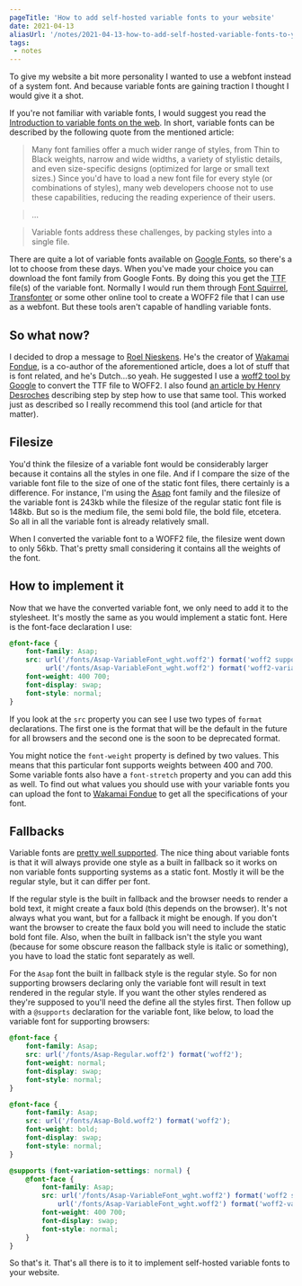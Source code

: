 ```yaml
---
pageTitle: 'How to add self-hosted variable fonts to your website'
date: 2021-04-13
aliasUrl: '/notes/2021-04-13-how-to-add-self-hosted-variable-fonts-to-your-website/'
tags:
 - notes
---
```

To give my website a bit more personality I wanted to use a webfont instead of a system font. And because variable fonts are gaining traction I thought I would give it a shot. 

If you're not familiar with variable fonts, I would suggest you read the [Introduction to variable fonts on the web](https://web.dev/variable-fonts/). In short, variable fonts can be described by the following quote from the mentioned article:

> Many font families offer a much wider range of styles, from Thin to Black weights, narrow and wide widths, a variety of stylistic details, and even size-specific designs (optimized for large or small text sizes.) Since you'd have to load a new font file for every style (or combinations of styles), many web developers choose not to use these capabilities, reducing the reading experience of their users.

> ...

> Variable fonts address these challenges, by packing styles into a single file.

There are quite a lot of variable fonts available on [Google Fonts](https://fonts.google.com/?vfonly=true), so there's a lot to choose from these days. When you've made your choice you can download the font family from Google Fonts. By doing this you get the <abbr title="True Type Font">TTF</abbr> file(s) of the variable font. Normally I would run them through [Font Squirrel](https://www.fontsquirrel.com/), [Transfonter](https://transfonter.org/) or some other online tool to create a WOFF2 file that I can use as a webfont. But these tools aren't capable of handling variable fonts.

## So what now?

I decided to drop a message to [Roel Nieskens](https://twitter.com/PixelAmbacht). He's the creator of [Wakamai Fondue](https://wakamaifondue.com/), is a co-author of the aforementioned article, does a lot of stuff that is font related, and he's Dutch...so yeah. He suggested I use a [woff2 tool by Google](https://github.com/google/woff2) to convert the TTF file to WOFF2. I also found [an article by Henry Desroches](https://henry.codes/writing/how-to-convert-variable-ttf-font-files-to-woff2/) describing step by step how to use that same tool. This worked just as described so I really recommend this tool (and article for that matter).

## Filesize

You'd think the filesize of a variable font would be considerably larger because it contains all the styles in one file. And if I compare the size of the variable font file to the size of one of the static font files, there certainly is a difference. For instance, I'm using the [Asap](https://fonts.google.com/specimen/Asap) font family and the filesize of the variable font is 243kb while the filesize of the regular static font file is 148kb. But so is the medium file, the semi bold file, the bold file, etcetera. So all in all the variable font is already relatively small.

When I converted the variable font to a WOFF2 file, the filesize went down to only 56kb. That's pretty small considering it contains all the weights of the font.

## How to implement it

Now that we have the converted variable font, we only need to add it to the stylesheet. It's mostly the same as you would implement a static font. Here is the font-face declaration I use:
``` css
@font-face {
    font-family: Asap;
    src: url('/fonts/Asap-VariableFont_wght.woff2') format('woff2 supports variations'),
         url('/fonts/Asap-VariableFont_wght.woff2') format('woff2-variations');
    font-weight: 400 700;
    font-display: swap;
    font-style: normal;
}
```
If you look at the `src` property you can see I use two types of `format` declarations. The first one is the format that will be the default in the future for all browsers and the second one is the soon to be deprecated format.

You might notice the `font-weight` property is defined by two values. This means that this particular font supports weights between 400 and 700. Some variable fonts also have a `font-stretch` property and you can add this as well. To find out what values you should use with your variable fonts you can upload the font to [Wakamai Fondue](https://wakamaifondue.com/) to get all the specifications of your font.

## Fallbacks

Variable fonts are [pretty well supported](https://caniuse.com/variable-fonts). The nice thing about variable fonts is that it will always provide one style as a built in fallback so it works on non variable fonts supporting systems as a static font. Mostly it will be the regular style, but it can differ per font.

If the regular style is the built in fallback and the browser needs to render a bold text, it might create a faux bold (this depends on the browser). It's not always what you want, but for a fallback it might be enough. If you don't want the browser to create the faux bold you will need to include the static bold font file. Also, when the built in fallback isn't the style you want (because for some obscure reason the fallback style is italic or something), you have to load the static font separately as well. 

For the `Asap` font the built in fallback style is the regular style. So for non supporting browsers declaring only the variable font will result in text rendered in the regular style. If you want the other styles rendered as they're supposed to you'll need the define all the styles first. Then follow up with a `@supports` declaration for the variable font, like below, to load the variable font for supporting browsers:
``` css
@font-face {
    font-family: Asap;
    src: url('/fonts/Asap-Regular.woff2') format('woff2');
    font-weight: normal;
    font-display: swap;
    font-style: normal;
}

@font-face {
    font-family: Asap;
    src: url('/fonts/Asap-Bold.woff2') format('woff2');
    font-weight: bold;
    font-display: swap;
    font-style: normal;
}

@supports (font-variation-settings: normal) {
    @font-face {
        font-family: Asap;
        src: url('/fonts/Asap-VariableFont_wght.woff2') format('woff2 supports variations'),
            url('/fonts/Asap-VariableFont_wght.woff2') format('woff2-variations');
        font-weight: 400 700;
        font-display: swap;
        font-style: normal;
    }
}
```

So that's it. That's all there is to it to implement self-hosted variable fonts to your website.